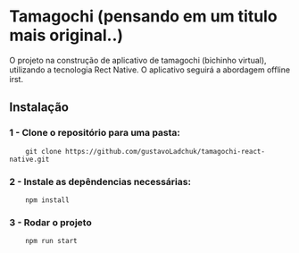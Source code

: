 # Tamagochi (pensando em um titulo mais original..)
O projeto na construção de aplicativo de tamagochi (bichinho virtual),
utilizando a tecnologia Rect Native. O aplicativo seguirá a abordagem offline
irst.

##  Instalação
    
### 1 - Clone o repositório para uma pasta:

```
    git clone https://github.com/gustavoLadchuk/tamagochi-react-native.git
```

### 2 - Instale as depêndencias necessárias: 
```
    npm install 
```

### 3 - Rodar o projeto
```
    npm run start 
```
